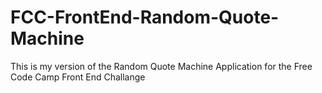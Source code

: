 # FCC-FrontEnd-Random-Quote-Machine
This is my version of the Random Quote Machine Application for the Free Code Camp Front End Challange
